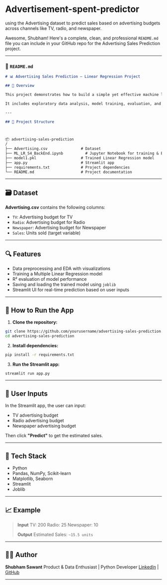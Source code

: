 # Advertisement-spent-predictor
using the Advertising dataset to predict sales based on advertising budgets across channels like TV, radio, and newspaper.

Awesome, Shubham! Here's a complete, clean, and professional `README.md` file you can include in your GitHub repo for the Advertising Sales Prediction project.

---

### 📄 `README.md`

```markdown
# 📊 Advertising Sales Prediction – Linear Regression Project

## 🧠 Overview

This project demonstrates how to build a simple yet effective machine learning model using **Linear Regression** to predict **product sales** based on advertising budgets across multiple channels: **TV**, **Radio**, and **Newspaper**.

It includes exploratory data analysis, model training, evaluation, and a **Streamlit-based web app** for interactive prediction.

---

## 📁 Project Structure



📦 advertising-sales-prediction
/
├── Advertising.csv               # Dataset
├── ML_LR_S4_BackEnd.ipynb          # Jupyter Notebook for training & EDA
├── model1.pkl                    # Trained Linear Regression model
├── app.py                        # Streamlit app
├── requirements.txt              # Project dependencies
└── README.md                     # Project documentation

````

---

## 🗃 Dataset

**Advertising.csv** contains the following columns:

- `TV`: Advertising budget for TV
- `Radio`: Advertising budget for Radio
- `Newspaper`: Advertising budget for Newspaper
- `Sales`: Units sold (target variable)

---

## 🔍 Features

- Data preprocessing and EDA with visualizations
- Training a Multiple Linear Regression model
- R² evaluation of model performance
- Saving and loading the trained model using `joblib`
- Streamlit UI for real-time prediction based on user inputs

---

## 🚀 How to Run the App

1. **Clone the repository:**

```bash
git clone https://github.com/yourusername/advertising-sales-prediction.git
cd advertising-sales-prediction
````

2. **Install dependencies:**

```bash
pip install -r requirements.txt
```

3. **Run the Streamlit app:**

```bash
streamlit run app.py
```

---

## 📌 User Inputs

In the Streamlit app, the user can input:

* TV advertising budget
* Radio advertising budget
* Newspaper advertising budget

Then click **"Predict"** to get the estimated sales.

---

## 🧰 Tech Stack

* Python
* Pandas, NumPy, Scikit-learn
* Matplotlib, Seaborn
* Streamlit
* Joblib

---

## 📈 Example

> **Input**
> TV: 200
> Radio: 25
> Newspaper: 10
>
> **Output**
> Estimated Sales: `~15.5 units`


---

## 🙋‍♂️ Author

**Shubham Sawant**
Product & Data Enthusiast | Python Developer
[LinkedIn](https://www.linkedin.com/in/shubham-sawant-b67412208/) | [GitHub](https://github.com/Shubham-10000)

---

